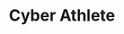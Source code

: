 ---
title: Cyber Athlete
hero_image: "/img/logo_cyA.svg"
layout: landing-page
heading: Cyber Athlete
descritpion: cyA est un centre de formation pour les jeunes esportifs. Nous leur proposons un encadrement leur permettant de performer et d’atteindre leur meilleur niveau.
citation_part1: On ne vous donne pas de poissons
citation_part2: On vous apprend à pêcher !
---